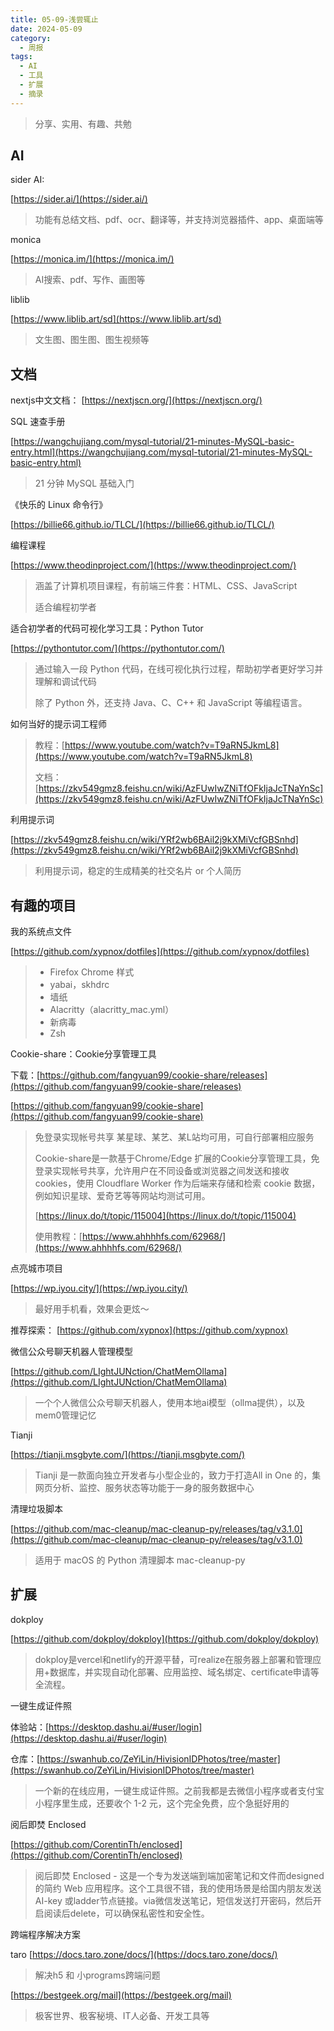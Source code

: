 ```yaml
---
title: 05-09-浅尝辄止
date: 2024-05-09
category:
  - 周报
tags:
  - AI
  - 工具
  - 扩展
  - 摘录
---
```



> 分享、实用、有趣、共勉



## AI

sider AI:

[https://sider.ai/](https://sider.ai/)

> 功能有总结文档、pdf、ocr、翻译等，并支持浏览器插件、app、桌面端等



monica

[https://monica.im/](https://monica.im/)
> AI搜索、pdf、写作、画图等


liblib

[https://www.liblib.art/sd](https://www.liblib.art/sd)
>文生图、图生图、图生视频等



## 文档


nextjs中文文档：
[https://nextjscn.org/](https://nextjscn.org/)

SQL 速查手册

[https://wangchujiang.com/mysql-tutorial/21-minutes-MySQL-basic-entry.html](https://wangchujiang.com/mysql-tutorial/21-minutes-MySQL-basic-entry.html)
>21 分钟 MySQL 基础入门


《快乐的 Linux 命令行》

[https://billie66.github.io/TLCL/](https://billie66.github.io/TLCL/)


编程课程

[https://www.theodinproject.com/](https://www.theodinproject.com/)

> 涵盖了计算机项目课程，有前端三件套：HTML、CSS、JavaScript
> 
> 适合编程初学者


适合初学者的代码可视化学习工具：Python Tutor

[https://pythontutor.com/](https://pythontutor.com/)
>通过输入一段 Python 代码，在线可视化执行过程，帮助初学者更好学习并理解和调试代码
>
>除了 Python 外，还支持 Java、C、C++ 和 JavaScript 等编程语言。


如何当好的提示词工程师
>教程：[https://www.youtube.com/watch?v=T9aRN5JkmL8](https://www.youtube.com/watch?v=T9aRN5JkmL8)
>
>文档：[https://zkv549gmz8.feishu.cn/wiki/AzFUwIwZNiTfOFkIjaJcTNaYnSc](https://zkv549gmz8.feishu.cn/wiki/AzFUwIwZNiTfOFkIjaJcTNaYnSc)



利用提示词

[https://zkv549gmz8.feishu.cn/wiki/YRf2wb6BAil2j9kXMiVcfGBSnhd](https://zkv549gmz8.feishu.cn/wiki/YRf2wb6BAil2j9kXMiVcfGBSnhd)
>利用提示词，稳定的生成精美的社交名片 or 个人简历



## 有趣的项目


我的系统点文件

[https://github.com/xypnox/dotfiles](https://github.com/xypnox/dotfiles)

> -   Firefox Chrome 样式
> -   yabai，skhdrc
> -   墙纸
> -   Alacritty（alacritty_mac.yml）
> -   新病毒
> -   Zsh


Cookie-share：Cookie分享管理工具

下载：[https://github.com/fangyuan99/cookie-share/releases](https://github.com/fangyuan99/cookie-share/releases)

[https://github.com/fangyuan99/cookie-share](https://github.com/fangyuan99/cookie-share)
>免登录实现帐号共享 某星球、某艺、某L站均可用，可自行部署相应服务
>
>Cookie-share是一款基于Chrome/Edge 扩展的Cookie分享管理工具，免登录实现帐号共享，允许用户在不同设备或浏览器之间发送和接收 cookies，使用 Cloudflare Worker 作为后端来存储和检索 cookie 数据，例如知识星球、爱奇艺等等网站均测试可用。
>
>[https://linux.do/t/topic/115004](https://linux.do/t/topic/115004)
>
>使用教程：[https://www.ahhhhfs.com/62968/](https://www.ahhhhfs.com/62968/)


点亮城市项目

[https://wp.iyou.city/](https://wp.iyou.city/)
>最好用手机看，效果会更炫～

推荐探索：
[https://github.com/xypnox](https://github.com/xypnox)

微信公众号聊天机器人管理模型

[https://github.com/LIghtJUNction/ChatMemOllama](https://github.com/LIghtJUNction/ChatMemOllama)
>一个个人微信公众号聊天机器人，使用本地ai模型（ollma提供），以及mem0管理记忆


Tianji

[https://tianji.msgbyte.com/](https://tianji.msgbyte.com/)
>Tianji 是一款面向独立开发者与小型企业的，致力于打造All in One 的，集网页分析、监控、服务状态等功能于一身的服务数据中心


清理垃圾脚本

[https://github.com/mac-cleanup/mac-cleanup-py/releases/tag/v3.1.0](https://github.com/mac-cleanup/mac-cleanup-py/releases/tag/v3.1.0)

>适用于 macOS 的 Python 清理脚本 mac-cleanup-py




## 扩展


dokploy

[https://github.com/dokploy/dokploy](https://github.com/dokploy/dokploy)

>dokploy是vercel和netlify的开源平替，可realize在服务器上部署和管理应用+数据库，并实现自动化部署、应用监控、域名绑定、certificate申请等全流程。


一键生成证件照

体验站：[https://desktop.dashu.ai/#user/login](https://desktop.dashu.ai/#user/login)

仓库：[https://swanhub.co/ZeYiLin/HivisionIDPhotos/tree/master](https://swanhub.co/ZeYiLin/HivisionIDPhotos/tree/master)
>一个新的在线应用，一键生成证件照。之前我都是去微信小程序或者支付宝小程序里生成，还要收个 1-2 元，这个完全免费，应个急挺好用的


阅后即焚 Enclosed

[https://github.com/CorentinTh/enclosed](https://github.com/CorentinTh/enclosed)
>阅后即焚 Enclosed - 这是一个专为发送端到端加密笔记和文件而designed的简约 Web 应用程序。这个工具很不错，我的使用场景是给国内朋友发送 AI-key 或ladder节点链接。via微信发送笔记，短信发送打开密码，然后开启阅读后delete，可以确保私密性和安全性。

跨端程序解决方案

taro
[https://docs.taro.zone/docs/](https://docs.taro.zone/docs/)
> 解决h5 和 小programs跨端问题


[https://bestgeek.org/mail](https://bestgeek.org/mail)
>极客世界、极客秘境、IT人必备、开发工具等


